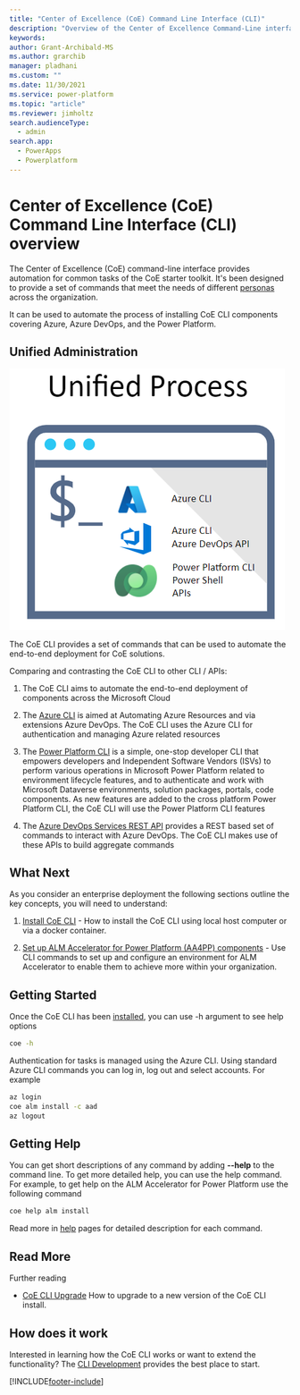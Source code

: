 ```yaml
---
title: "Center of Excellence (CoE) Command Line Interface (CLI)"
description: "Overview of the Center of Excellence Command-Line interface and how it automates the setup and administrator of common tasks"
keywords: 
author: Grant-Archibald-MS
ms.author: grarchib
manager: pladhani
ms.custom: ""
ms.date: 11/30/2021
ms.service: power-platform
ms.topic: "article"
ms.reviewer: jimholtz
search.audienceType: 
  - admin
search.app: 
  - PowerApps
  - Powerplatform
---
```


# Center of Excellence (CoE) Command Line Interface (CLI) overview

The Center of Excellence (CoE) command-line interface provides automation for common tasks of the CoE starter toolkit. It's been designed to provide a set of commands that meet the needs of different [personas](./alm/personas.md) across the organization.

It can be used to automate the process of installing CoE CLI components covering Azure, Azure DevOps, and the Power Platform.

## Unified Administration

![CLI Unified Process](./media/cli-unified-process.png)

The CoE CLI provides a set of commands that can be used to automate the end-to-end deployment for CoE solutions.

Comparing and contrasting the CoE CLI to other CLI / APIs:

1. The CoE CLI aims to automate the end-to-end deployment of components across the Microsoft Cloud

1. The [Azure CLI](/cli/azure/) is aimed at Automating Azure Resources and via extensions Azure DevOps. The CoE CLI uses the Azure CLI for authentication and managing Azure related resources

1. The [Power Platform CLI](/powerapps/developer/data-platform/powerapps-cli) is a simple, one-stop developer CLI that empowers developers and Independent Software Vendors (ISVs) to perform various operations in Microsoft Power Platform related to environment lifecycle features, and to authenticate and work with Microsoft Dataverse environments, solution packages, portals, code components. As new features are added to the cross platform Power Platform CLI, the CoE CLI will use the Power Platform CLI features

1. The [Azure DevOps Services REST API](/rest/api/azure/devops/) provides a REST based set of commands to interact with Azure DevOps. The CoE CLI makes use of these APIs to build aggregate commands

## What Next

As you consider an enterprise deployment the following sections outline the key concepts, you will need to understand:

1. [Install CoE CLI](./install.md) - How to install the CoE CLI using local host computer or via a docker container.

1. [Set up ALM Accelerator for Power Platform (AA4PP) components](./alm/overview.md) - Use CLI commands to set up and configure an environment for ALM Accelerator to enable them to achieve more within your organization.

## Getting Started

Once the CoE CLI has been [installed](./install.md), you can use -h argument to see help options

```bash
coe -h
```

Authentication for tasks is managed using the Azure CLI. Using standard Azure CLI commands you can log in, log out and select accounts. For example

```bash
az login
coe alm install -c aad
az logout
```

## Getting Help

You can get short descriptions of any command by adding **--help** to the command line. To get more detailed help, you can use the help command. For example, to get help on the ALM Accelerator for Power Platform use the following command

```bash
coe help alm install
```

Read more in [help](https://aka.ms/coe-cli/help/overview) pages for detailed description for each command.

## Read More

Further reading

- [CoE CLI Upgrade](./upgrade.md) How to upgrade to a new version of the CoE CLI install.

## How does it work

Interested in learning how the CoE CLI works or want to extend the functionality? The [CLI Development](./cli-development/overview.md) provides the best place to start.

[!INCLUDE[footer-include](../../../includes/footer-banner.md)]
